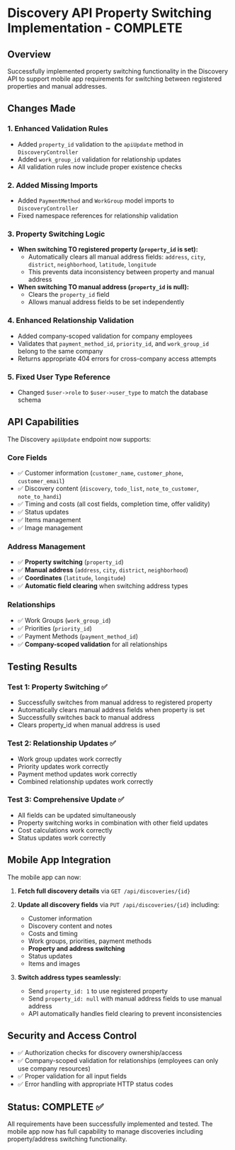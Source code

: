 # Discovery API Property Switching Implementation - COMPLETE

## Overview

Successfully implemented property switching functionality in the Discovery API to support mobile app requirements for switching between registered properties and manual addresses.

## Changes Made

### 1. Enhanced Validation Rules

- Added `property_id` validation to the `apiUpdate` method in `DiscoveryController`
- Added `work_group_id` validation for relationship updates
- All validation rules now include proper existence checks

### 2. Added Missing Imports

- Added `PaymentMethod` and `WorkGroup` model imports to `DiscoveryController`
- Fixed namespace references for relationship validation

### 3. Property Switching Logic

- **When switching TO registered property (`property_id` is set):**
  - Automatically clears all manual address fields: `address`, `city`, `district`, `neighborhood`, `latitude`, `longitude`
  - This prevents data inconsistency between property and manual address
- **When switching TO manual address (`property_id` is null):**
  - Clears the `property_id` field
  - Allows manual address fields to be set independently

### 4. Enhanced Relationship Validation

- Added company-scoped validation for company employees
- Validates that `payment_method_id`, `priority_id`, and `work_group_id` belong to the same company
- Returns appropriate 404 errors for cross-company access attempts

### 5. Fixed User Type Reference

- Changed `$user->role` to `$user->user_type` to match the database schema

## API Capabilities

The Discovery `apiUpdate` endpoint now supports:

### Core Fields

- ✅ Customer information (`customer_name`, `customer_phone`, `customer_email`)
- ✅ Discovery content (`discovery`, `todo_list`, `note_to_customer`, `note_to_handi`)
- ✅ Timing and costs (all cost fields, completion time, offer validity)
- ✅ Status updates
- ✅ Items management
- ✅ Image management

### Address Management

- ✅ **Property switching** (`property_id`)
- ✅ **Manual address** (`address`, `city`, `district`, `neighborhood`)
- ✅ **Coordinates** (`latitude`, `longitude`)
- ✅ **Automatic field clearing** when switching address types

### Relationships

- ✅ Work Groups (`work_group_id`)
- ✅ Priorities (`priority_id`)
- ✅ Payment Methods (`payment_method_id`)
- ✅ **Company-scoped validation** for all relationships

## Testing Results

### Test 1: Property Switching ✅

- Successfully switches from manual address to registered property
- Automatically clears manual address fields when property is set
- Successfully switches back to manual address
- Clears property_id when manual address is used

### Test 2: Relationship Updates ✅

- Work group updates work correctly
- Priority updates work correctly
- Payment method updates work correctly
- Combined relationship updates work correctly

### Test 3: Comprehensive Update ✅

- All fields can be updated simultaneously
- Property switching works in combination with other field updates
- Cost calculations work correctly
- Status updates work correctly

## Mobile App Integration

The mobile app can now:

1. **Fetch full discovery details** via `GET /api/discoveries/{id}`
2. **Update all discovery fields** via `PUT /api/discoveries/{id}` including:

   - Customer information
   - Discovery content and notes
   - Costs and timing
   - Work groups, priorities, payment methods
   - **Property and address switching**
   - Status updates
   - Items and images

3. **Switch address types seamlessly:**
   - Send `property_id: 1` to use registered property
   - Send `property_id: null` with manual address fields to use manual address
   - API automatically handles field clearing to prevent inconsistencies

## Security and Access Control

- ✅ Authorization checks for discovery ownership/access
- ✅ Company-scoped validation for relationships (employees can only use company resources)
- ✅ Proper validation for all input fields
- ✅ Error handling with appropriate HTTP status codes

## Status: COMPLETE ✅

All requirements have been successfully implemented and tested. The mobile app now has full capability to manage discoveries including property/address switching functionality.
